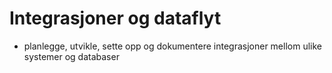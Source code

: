 # Integrasjoner og dataflyt

- planlegge, utvikle, sette opp og dokumentere integrasjoner mellom ulike systemer og databaser
